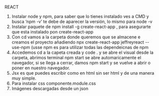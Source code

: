 REACT
1.	Instalar node y npm, para saber que lo tienes instalado ves a CMD y busca  ‘npm -v’ te debe de aparecer la versión, lo mismo para node -v
2.	Instalar paquete de npm install -g create-react-app , para asegurarte que esta instalado pon create-react-app
3.	Con cd vamos a la carpeta donde queremos que se almacene e creamos el proyecto añadiendo npx create-react-app jeffreyreact --use-npm (usse npm es para utilizar todas las dependeicnas de npm
4.	Accedemos cd a la capeta creada y  code .  y se abre el visual desde la carpeta, abrimos terminal 
npm start se abre automaricamente el navegador, si se llega a cerrar, damos npm start y se vuelve a abrir o poner en nuestro navegador.
5.	Jsx es que puedes escribir como en html sin ser html y de una manera muy simple. 
6.	Para instalar css  componente.module.css
7.	Imágenes descargadas desde un json

